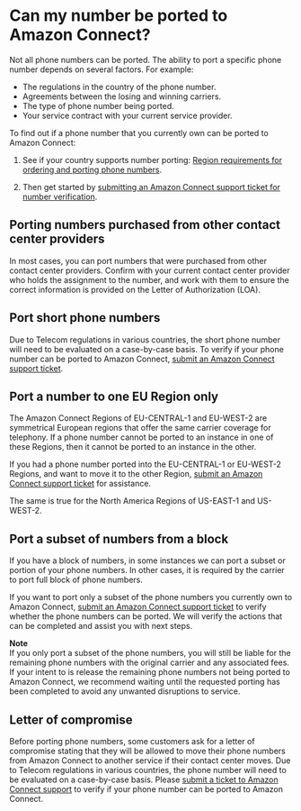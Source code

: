 # Can my number be ported to Amazon Connect?<a name="what-numbers-can-be-ported"></a>

Not all phone numbers can be ported\. The ability to port a specific phone number depends on several factors\. For example:
+ The regulations in the country of the phone number\. 
+ Agreements between the losing and winning carriers\.
+ The type of phone number being ported\.
+ Your service contract with your current service provider\.

To find out if a phone number that you currently own can be ported to Amazon Connect: 

1. See if your country supports number porting: [Region requirements for ordering and porting phone numbers](phone-number-requirements.md)\.

1. Then get started by [submitting an Amazon Connect support ticket for number verification](about-porting.md#step1-porting)\. 

## Porting numbers purchased from other contact center providers<a name="numbers-from-other-providers"></a>

In most cases, you can port numbers that were purchased from other contact center providers\. Confirm with your current contact center provider who holds the assignment to the number, and work with them to ensure the correct information is provided on the Letter of Authorization \(LOA\)\. 

## Port short phone numbers<a name="port-short-numbers"></a>

Due to Telecom regulations in various countries, the short phone number will need to be evaluated on a case\-by\-case basis\. To verify if your phone number can be ported to Amazon Connect, [submit an Amazon Connect support ticket](about-porting.md#step1-porting)\. 

## Port a number to one EU Region only<a name="port-across-eu-regions"></a>

The Amazon Connect Regions of EU\-CENTRAL\-1 and EU\-WEST\-2 are symmetrical European regions that offer the same carrier coverage for telephony\. If a phone number cannot be ported to an instance in one of these Regions, then it cannot be ported to an instance in the other\. 

If you had a phone number ported into the EU\-CENTRAL\-1 or EU\-WEST\-2 Regions, and want to move it to the other Region, [submit an Amazon Connect support ticket](about-porting.md#step1-porting) for assistance\. 

The same is true for the North America Regions of US\-EAST\-1 and US\-WEST\-2\. 

## Port a subset of numbers from a block<a name="port-subset-of-numbers"></a>

If you have a block of numbers, in some instances we can port a subset or portion of your phone numbers\. In other cases, it is required by the carrier to port full block of phone numbers\. 

If you want to port only a subset of the phone numbers you currently own to Amazon Connect, [submit an Amazon Connect support ticket](about-porting.md#step1-porting) to verify whether the phone numbers can be ported\. We will verify the actions that can be completed and assist you with next steps\.

**Note**  
If you only port a subset of the phone numbers, you will still be liable for the remaining phone numbers with the original carrier and any associated fees\.   
If your intent to is release the remaining phone numbers not being ported to Amazon Connect, we recommend waiting until the requested porting has been completed to avoid any unwanted disruptions to service\. 

## Letter of compromise<a name="letter-of-compromise"></a>

Before porting phone numbers, some customers ask for a letter of compromise stating that they will be allowed to move their phone numbers from Amazon Connect to another service if their contact center moves\. Due to Telecom regulations in various countries, the phone number will need to be evaluated on a case\-by\-case basis\. Please [submit a ticket to Amazon Connect support](about-porting.md#step1-porting) to verify if your phone number can be ported to Amazon Connect\. 